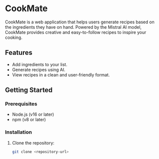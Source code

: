 # CookMate

CookMate is a web application that helps users generate recipes based on the ingredients they have on hand. Powered by the Mistral AI model, CookMate provides creative and easy-to-follow recipes to inspire your cooking.

## Features

- Add ingredients to your list.
- Generate recipes using AI.
- View recipes in a clean and user-friendly format.

## Getting Started

### Prerequisites

- Node.js (v16 or later)
- npm (v8 or later)

### Installation

1. Clone the repository:
   ```bash
   git clone <repository-url>